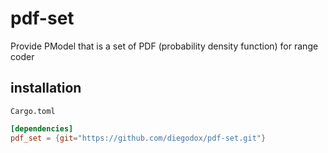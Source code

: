 # pdf-set

Provide PModel that is a set of PDF (probability density function) for range coder

## installation

`Cargo.toml`

```toml
[dependencies]
pdf_set = {git="https://github.com/diegodox/pdf-set.git"}
```
